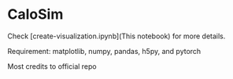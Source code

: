 # CaloSim

Check [create-visualization.ipynb](This notebook) for more details.

Requirement: matplotlib, numpy, pandas, h5py, and pytorch

Most credits to official repo
